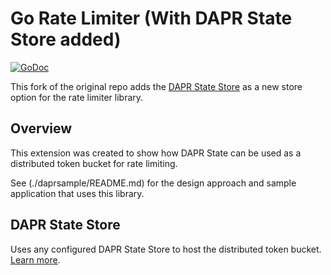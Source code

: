 # Go Rate Limiter (With DAPR State Store added)

[![GoDoc](https://img.shields.io/badge/go-documentation-blue.svg?style=flat-square)](https://pkg.go.dev/mod/github.com/sethvargo/go-limiter)

This fork of the original repo adds the [DAPR State Store](./daprstore/) as a new store option for the rate limiter library.

## Overview

This extension was created to show how DAPR State can be used as a distributed token bucket for rate limiting.

See (./daprsample/README.md) for the design approach and sample application that uses this library.

## DAPR State Store

Uses any configured DAPR State Store to host the distributed token bucket.
[Learn more](https://pkg.go.dev/github.com/sujitdmello/go-limiter/daprstore).
